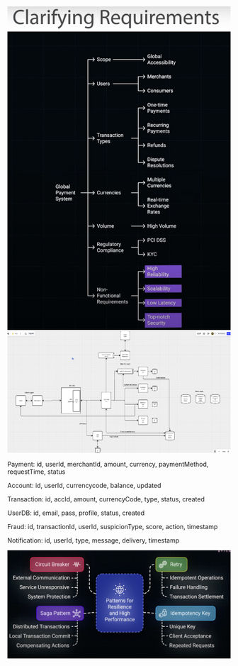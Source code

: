 ![Alt текст](/eng/img/system-design/payment_req.jpg)
![Alt текст](/eng/img/system-design/payment.jpg)

Payment: id, userId, merchantId, amount, currency, paymentMethod, requestTime, status

Account: id, userId, currencycode, balance, updated

Transaction: id, accId, amount, currencyCode, type, status, created

UserDB: id, email, pass, profile, status, created

Fraud: id, transactionId, userId, suspicionType, score, action, timestamp

Notification: id, userId, type, message, delivery, timestamp

![Alt текст](/eng/img/system-design/paymentPattern.jpg)
